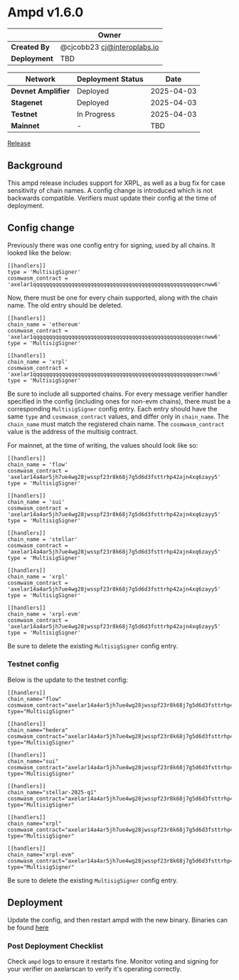 
# Ampd v1.6.0

|  | **Owner** |
|-----------|------------|
| **Created By** | @cjcobb23 <cj@interoplabs.io> |
| **Deployment** | TBD

| **Network** | **Deployment Status** | **Date** |
|-------------|----------------------|----------|
| **Devnet Amplifier** | Deployed | 2025-04-03 |
| **Stagenet** | Deployed | 2025-04-03 |
| **Testnet** | In Progress | 2025-04-03 |
| **Mainnet** | - | TBD |


[Release](https://github.com/axelarnetwork/axelar-amplifier/releases/tag/ampd-v1.6.0)

## Background
This ampd release includes support for XRPL, as well as a bug fix for case sensitivity of chain names.
A config change is introduced which is not backwards compatible. Verifiers must update their config
at the time of deployment.

## Config change
Previously there was one config entry for signing, used by all chains. It looked like the below:

```
[[handlers]]
type = 'MultisigSigner'
cosmwasm_contract = 'axelar1qqqqqqqqqqqqqqqqqqqqqqqqqqqqqqqqqqqqqqqqqqqqqqqqqqqqecnww6'
```

Now, there must be one for every chain supported, along with the chain name. The old entry should be deleted.
```
[[handlers]]
chain_name = 'ethereum'
cosmwasm_contract = 'axelar1qqqqqqqqqqqqqqqqqqqqqqqqqqqqqqqqqqqqqqqqqqqqqqqqqqqqecnww6'
type = 'MultisigSigner'

[[handlers]]
chain_name = 'xrpl'
cosmwasm_contract = 'axelar1qqqqqqqqqqqqqqqqqqqqqqqqqqqqqqqqqqqqqqqqqqqqqqqqqqqqecnww6'
type = 'MultisigSigner'
```

Be sure to include all supported chains. For every message verifier handler specified in the config (including ones for non-evm chains), there must be a corresponding `MultisigSigner` config entry. Each entry should have the same
`type` and `cosmwasm_contract` values, and differ only in `chain_name`. The `chain_name` must match the registered chain name. The `cosmwasm_contract` value is the address of the multisig contract.

For mainnet, at the time of writing, the values should look like so:
```
[[handlers]]
chain_name = 'flow'
cosmwasm_contract = 'axelar14a4ar5jh7ue4wg28jwsspf23r8k68j7g5d6d3fsttrhp42ajn4xq6zayy5'
type = 'MultisigSigner'

[[handlers]]
chain_name = 'sui'
cosmwasm_contract = 'axelar14a4ar5jh7ue4wg28jwsspf23r8k68j7g5d6d3fsttrhp42ajn4xq6zayy5'
type = 'MultisigSigner'

[[handlers]]
chain_name = 'stellar'
cosmwasm_contract = 'axelar14a4ar5jh7ue4wg28jwsspf23r8k68j7g5d6d3fsttrhp42ajn4xq6zayy5'
type = 'MultisigSigner'

[[handlers]]
chain_name = 'xrpl'
cosmwasm_contract = 'axelar14a4ar5jh7ue4wg28jwsspf23r8k68j7g5d6d3fsttrhp42ajn4xq6zayy5'
type = 'MultisigSigner'

[[handlers]]
chain_name = 'xrpl-evm'
cosmwasm_contract = 'axelar14a4ar5jh7ue4wg28jwsspf23r8k68j7g5d6d3fsttrhp42ajn4xq6zayy5'
type = 'MultisigSigner'
```

Be sure to delete the existing `MultisigSigner` config entry.

### Testnet config

Below is the update to the testnet config:
```
[[handlers]]
chain_name="flow"
cosmwasm_contract="axelar14a4ar5jh7ue4wg28jwsspf23r8k68j7g5d6d3fsttrhp42ajn4xq6zayy5"
type="MultisigSigner"

[[handlers]]
chain_name="hedera"
cosmwasm_contract="axelar14a4ar5jh7ue4wg28jwsspf23r8k68j7g5d6d3fsttrhp42ajn4xq6zayy5"
type="MultisigSigner"

[[handlers]]
chain_name="sui"
cosmwasm_contract="axelar14a4ar5jh7ue4wg28jwsspf23r8k68j7g5d6d3fsttrhp42ajn4xq6zayy5"
type="MultisigSigner"

[[handlers]]
chain_name="stellar-2025-q1"
cosmwasm_contract="axelar14a4ar5jh7ue4wg28jwsspf23r8k68j7g5d6d3fsttrhp42ajn4xq6zayy5"
type="MultisigSigner"

[[handlers]]
chain_name="xrpl"
cosmwasm_contract="axelar14a4ar5jh7ue4wg28jwsspf23r8k68j7g5d6d3fsttrhp42ajn4xq6zayy5"
type="MultisigSigner"

[[handlers]]
chain_name="xrpl-evm"
cosmwasm_contract="axelar14a4ar5jh7ue4wg28jwsspf23r8k68j7g5d6d3fsttrhp42ajn4xq6zayy5"
type="MultisigSigner"

```

Be sure to delete the existing `MultisigSigner` config entry.

## Deployment
Update the config, and then restart ampd with the new binary. Binaries can be found [here](https://github.com/axelarnetwork/axelar-amplifier/releases/tag/ampd-v1.6.0)

### Post Deployment Checklist
Check `ampd` logs to ensure it restarts fine. Monitor voting and signing for your verifier on axelarscan to verify it's operating correctly.


